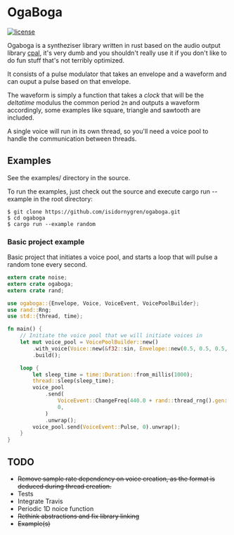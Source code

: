 # OgaBoga

[![license](https://img.shields.io/badge/license-MIT-blue.svg)](https://github.com/isidornygren/ogaboga/blob/master/LICENSE)

Ogaboga is a syntheziser library written in rust based on the audio output library [cpal](https://github.com/tomaka/cpal), it's very dumb and you shouldn't really use it if you don't like to do fun stuff that's not terribly optimized.

It consists of a pulse modulator that takes an envelope and a waveform and can ouput a pulse based on that envelope.

The waveform is simply a function that takes a _clock_ that will be the _deltatime_ modulus the common period `2π` and outputs a waveform accordingly, some examples like square, triangle and sawtooth are included.

A single voice will run in its own thread, so you'll need a voice pool to handle the communication between threads.

## Examples

See the examples/ directory in the source.

To run the examples, just check out the source and execute cargo run --example in the root directory:

```
$ git clone https://github.com/isidornygren/ogaboga.git
$ cd ogaboga
$ cargo run --example random
```

### Basic project example

Basic project that initiates a voice pool, and starts a loop that will pulse a random tone every second.

```rust
extern crate noise;
extern crate ogaboga;
extern crate rand;

use ogaboga::{Envelope, Voice, VoiceEvent, VoicePoolBuilder};
use rand::Rng;
use std::{thread, time};

fn main() {
    // Initiate the voice pool that we will initiate voices in
    let mut voice_pool = VoicePoolBuilder::new()
        .with_voice(Voice::new(&f32::sin, Envelope::new(0.5, 0.5, 0.5, 0.5)))
        .build();

    loop {
        let sleep_time = time::Duration::from_millis(1000);
        thread::sleep(sleep_time);
        voice_pool
            .send(
                VoiceEvent::ChangeFreq(440.0 + rand::thread_rng().gen::<f32>() * 220.0),
                0,
            )
            .unwrap();
        voice_pool.send(VoiceEvent::Pulse, 0).unwrap();
    }
}
```

## TODO

- ~~Remove sample rate dependency on voice creation, as the format is deduced during thread creation.~~
- Tests
- Integrate Travis
- Periodic 1D noice function
- ~~Rethink abstractions and fix library linking~~
- ~~Example(s)~~
